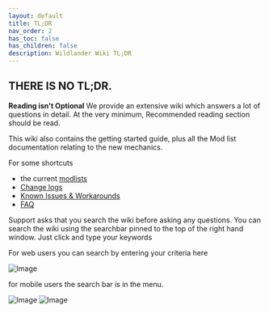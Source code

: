 ```yaml
---
layout: default
title: TL;DR
nav_order: 2
has_toc: false
has_children: false
description: Wildlander Wiki TL;DR
---
```


## THERE IS NO TL;DR.

**Reading isn't Optional** We provide an extensive wiki which answers a lot of questions in detail. At the very minimum, Recommended reading section should be read.

This wiki also contains the getting started guide, plus all the Mod list documentation relating to the new mechanics.

For some shortcuts
* the current [modlists](https://airtable.com/shry9PXLi3ON9Lbtn/tbl7ZahJNkl97qi3j?backgroundColor=yellow&viewControls=on) 
* [Change logs](https://wiki.wildlandermod.com/14ModlistVersions/CHANGELOG/)
* [Known Issues & Workarounds](https://wiki.wildlandermod.com/01Support/KnownIssues/)
* [FAQ](https://wiki.wildlandermod.com/01Support/Faq/)

Support asks that you search the wiki before asking any questions. You can search the wiki using the searchbar pinned to the top of the right hand window. Just click and type your keywords

For web users you can search by entering your criteria here

![Image](https://media.discordapp.net/attachments/881258698998185996/1092121467669446747/image.png)

for mobile users the search bar is in the menu.

![Image](https://media.discordapp.net/attachments/348579473727160321/1111292806632325180/image.png)
![Image](https://media.discordapp.net/attachments/348579473727160321/1111292966611460176/image.png)